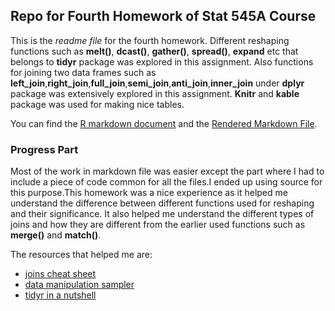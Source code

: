 ## Repo for Fourth Homework of Stat 545A Course 

This is the *readme file* for the fourth homework. 
Different reshaping functions such as **melt()**, **dcast()**, **gather()**, **spread()**, **expand** etc that belongs to **tidyr** package was explored in this assignment. Also functions for joining two data frames such as **left_join**,**right_join**,**full_join**,**semi_join**,**anti_join**,**inner_join** under **dplyr** package was extensively explored in this assignment. 
**Knitr** and **kable** package was used for making nice tables.

You can find the [R markdown document](https://github.com/abishekarun/STAT545-hw-rajendran-arun/blob/master/hw04/hw04_gapminder.Rmd) and the [Rendered Markdown 
File](https://github.com/abishekarun/STAT545-hw-rajendran-arun/blob/master/hw04/hw04_gapminder.md).

### Progress Part

Most of the work in markdown file was easier except the part where I had to include a piece of code common for all the files.I ended up using source for this purpose.This homework was a nice experience as it helped me understand the difference between different functions used for reshaping and their significance. It also helped me understand the different types of joins and how they are different from the earlier used functions such as **merge()** and **match()**. 

The resources that helped me are:

+ [joins cheat sheet](http://stat545.com/bit001_dplyr-cheatsheet.html) 
+ [data manipulation sampler](https://gist.github.com/aammd/11386424)
+ [tidyr in a nutshell](https://github.com/trinker/tidyr_in_a_nutshell)